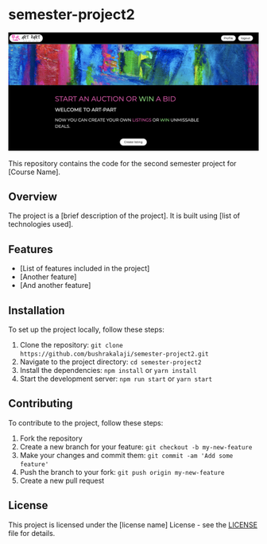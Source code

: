 # semester-project2

![Alt Text](https://raw.githubusercontent.com/bushrakalaji/semester-project2/main/images/site.png)


This repository contains the code for the second semester project for [Course Name].

## Overview

The project is a [brief description of the project]. It is built using [list of technologies used].

## Features

- [List of features included in the project]
- [Another feature]
- [And another feature]

## Installation

To set up the project locally, follow these steps:

1. Clone the repository: `git clone https://github.com/bushrakalaji/semester-project2.git`
2. Navigate to the project directory: `cd semester-project2`
3. Install the dependencies: `npm install` or `yarn install`
4. Start the development server: `npm run start` or `yarn start`

## Contributing

To contribute to the project, follow these steps:

1. Fork the repository
2. Create a new branch for your feature: `git checkout -b my-new-feature`
3. Make your changes and commit them: `git commit -am 'Add some feature'`
4. Push the branch to your fork: `git push origin my-new-feature`
5. Create a new pull request

## License

This project is licensed under the [license name] License - see the [LICENSE](LICENSE) file for details.
